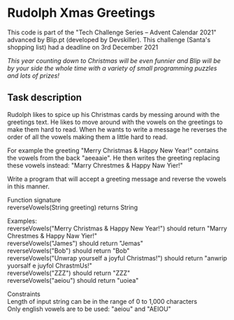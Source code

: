 # Rudolph Xmas Greetings 
This code is part of the "Tech Challenge Series – Advent Calendar 2021" advanced by Blip.pt (developed by Devskiller). This challenge (Santa's shopping list) had a deadline on 3rd December 2021  

*This year counting down to Christmas will be even funnier and Blip will be by your side the whole time with a variety of small programming puzzles and lots of prizes!*

## Task description
Rudolph likes to spice up his Christmas cards by messing around with the greetings text. He likes to move around with the vowels on the greetings to make them hard to read. When he wants to write a message he reverses the order of all the vowels making them a little hard to read.

For example the greeting "Merry Christmas & Happy New Year!" contains the vowels from the back "aeeaaie". He then writes the greeting replacing these vowels instead: "Marry Chrestmes & Happy Naw Yier!"

Write a program that will accept a greeting message and reverse the vowels in this manner.

Function signature  
reverseVowels(String greeting) returns String

Examples:  
reverseVowels("Merry Christmas & Happy New Year!") should return "Marry Chrestmes & Happy Naw Yier!"  
reverseVowels("James") should return "Jemas"  
reverseVowels("Bob") should return "Bob"  
reverseVowels("Unwrap yourself a joyful Christmas!") should return "anwrip yuorsalf e juyfol ChrastmUs!"  
reverseVowels("ZZZ") should return "ZZZ"  
reverseVowels("aeiou") should return "uoiea"  

Constraints  
Length of input string can be in the range of 0 to 1,000 characters  
Only english vowels are to be used: "aeiou" and "AEIOU"

